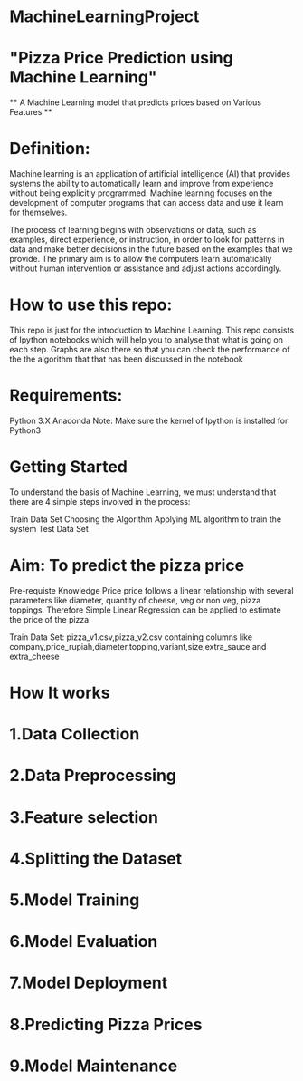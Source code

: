 # MachineLearningProject
# "Pizza Price Prediction using Machine Learning"
** A Machine Learning model  that predicts prices based on  Various Features **

# Definition:
Machine learning is an application of artificial intelligence (AI) that provides systems the ability to automatically learn and improve from experience without being explicitly programmed. Machine learning focuses on the development of computer programs that can access data and use it learn for themselves.

The process of learning begins with observations or data, such as examples, direct experience, or instruction, in order to look for patterns in data and make better decisions in the future based on the examples that we provide. The primary aim is to allow the computers learn automatically without human intervention or assistance and adjust actions accordingly.

# How to use this repo:
This repo is just for the introduction to Machine Learning. This repo consists of Ipython notebooks which will help you to analyse that what is going on each step. Graphs are also there so that you can check the performance of the the algorithm that that has been discussed in the notebook

# Requirements:
Python 3.X
Anaconda
Note: Make sure the kernel of Ipython is installed for Python3

# Getting Started
To understand the basis of Machine Learning, we must understand that there are 4 simple steps involved in the process:

Train Data Set
Choosing the Algorithm
Applying ML algorithm to train the system
Test Data Set
# Aim: To predict the pizza price
Pre-requiste Knowledge
Price price follows a linear relationship with several parameters like diameter, quantity of cheese, veg or non veg, pizza toppings. Therefore Simple Linear Regression can be applied to estimate the price of the pizza.

Train Data Set: pizza_v1.csv,pizza_v2.csv containing columns like company,price_rupiah,diameter,topping,variant,size,extra_sauce and 	extra_cheese

# How It works
# 1.Data Collection
# 2.Data Preprocessing
# 3.Feature selection
# 4.Splitting the Dataset
# 5.Model Training
# 6.Model Evaluation
# 7.Model Deployment
# 8.Predicting Pizza Prices
# 9.Model Maintenance
